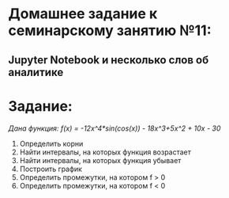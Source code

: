 # Домашнее задание к семинарскому занятию №11:
## Jupyter Notebook и несколько слов об аналитике

# Задание:

_Дана функция: f(x) = -12x^4*sin(cos(x)) - 18x^3+5x^2 + 10x - 30_

1. Определить корни
2. Найти интервалы, на которых функция возрастает
3. Найти интервалы, на которых функция убывает
4. Построить график
5. Определить промежутки, на котором f > 0
6. Определить промежутки, на котором f < 0
